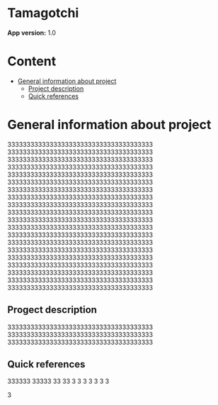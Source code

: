 # Tamagotchi

**App version:** 1.0

# Content

- [General information about project](#i-general-information-about-project)
  - [Project description](#project-description)
  - [Quick references](#quick-references)
  
# General information about project 

33333333333333333333333333333333333333
33333333333333333333333333333333333333
33333333333333333333333333333333333333
33333333333333333333333333333333333333
33333333333333333333333333333333333333
33333333333333333333333333333333333333
33333333333333333333333333333333333333
33333333333333333333333333333333333333
33333333333333333333333333333333333333
33333333333333333333333333333333333333
33333333333333333333333333333333333333
33333333333333333333333333333333333333
33333333333333333333333333333333333333
33333333333333333333333333333333333333
33333333333333333333333333333333333333
33333333333333333333333333333333333333
33333333333333333333333333333333333333
33333333333333333333333333333333333333
33333333333333333333333333333333333333
33333333333333333333333333333333333333


## Progect description 

33333333333333333333333333333333333333
33333333333333333333333333333333333333
33333333333333333333333333333333333333

## Quick references

333333
33333
33
33
3
3
3
3
3
3
3

3


